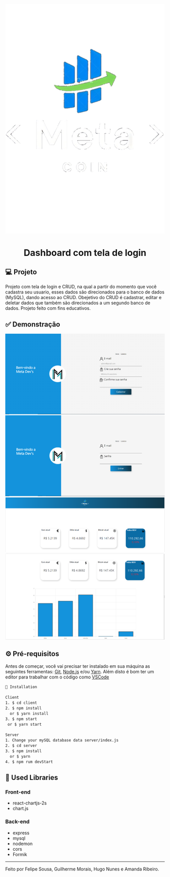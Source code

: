 <h4 align="center" width=10px>
  <img src="https://github.com/Lipessousa/Sistema-Login-Dashboard/blob/main/images/meta_coin.png"/>
</h4>

<h1 align="center">
    Dashboard com tela de login
</h1>

## 💻 Projeto

Projeto com tela de login e CRUD, na qual a partir do momento que você cadastra seu usuario, esses dados são direcionados para o banco de dados (MySQL), dando acesso ao CRUD. Obejetivo do CRUD é cadastrar, editar e deletar dados que também são direcionados a um segundo banco de dados. Projeto feito com fins educativos. 

## ✅ Demonstração
<img src="https://github.com/Lipessousa/Sistema-Login-Dashboard/blob/main/images/tela_cadastro.PNG" />
<img src="https://github.com/Lipessousa/Sistema-Login-Dashboard/blob/main/images/tela_login.PNG" />
<img src="https://github.com/Lipessousa/Sistema-Login-Dashboard/blob/main/images/print_header_dashboard.PNG" />
<img src="https://github.com/Lipessousa/Sistema-Login-Dashboard/blob/main/images/dashboard.PNG" />

## ⚙ Pré-requisitos

Antes de começar, você vai precisar ter instalado em sua máquina as seguintes ferramentas:
[Git](https://git-scm.com), [Node.js](https://nodejs.org/en/) e/ou [Yarn](https://yarnpkg.com/). 
Além disto é bom ter um editor para trabalhar com o código como [VSCode](https://code.visualstudio.com/)

```bash
📗 Installation

Client
1. $ cd client
2. $ npm install 
  or $ yarn install
3. $ npm start 
 or $ yarn start

Server
1. Change your mySQL database data server/index.js
2. $ cd server
3. $ npm install 
  or $ yarn
4. $ npm rum devStart
```


## 🚀 Used Libraries
### Front-end
* react-chartjs-2s
* chart.js
### Back-end
* express
* mysql
* nodemon
* cors
* Formik

<hr/>

Feito por Felipe Sousa, Guilherme Morais, Hugo Nunes e Amanda Ribeiro.
